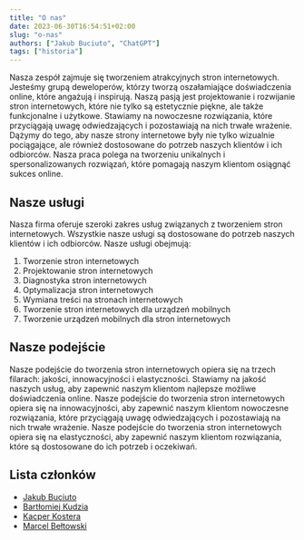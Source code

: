 ```yaml
---
title: "O nas"
date: 2023-06-30T16:54:51+02:00
slug: "o-nas"
authors: ["Jakub Buciuto", "ChatGPT"]
tags: ["historia"]
---
```


Nasza zespół zajmuje się tworzeniem atrakcyjnych stron internetowych. Jesteśmy grupą deweloperów, którzy tworzą oszałamiające doświadczenia online, które angażują i inspirują. Naszą pasją jest projektowanie i rozwijanie stron internetowych, które nie tylko są estetycznie piękne, ale także funkcjonalne i użytkowe. Stawiamy na nowoczesne rozwiązania, które przyciągają uwagę odwiedzających i pozostawiają na nich trwałe wrażenie. Dążymy do tego, aby nasze strony internetowe były nie tylko wizualnie pociągające, ale również dostosowane do potrzeb naszych klientów i ich odbiorców. Nasza praca polega na tworzeniu unikalnych i spersonalizowanych rozwiązań, które pomagają naszym klientom osiągnąć sukces online.

## Nasze usługi

Nasza firma oferuje szeroki zakres usług związanych z tworzeniem stron internetowych. Wszystkie nasze usługi są dostosowane do potrzeb naszych klientów i ich odbiorców. Nasze usługi obejmują:

1. Tworzenie stron internetowych
1. Projektowanie stron internetowych
1. Diagnostyka stron internetowych
1. Optymalizacja stron internetowych
1. Wymiana treści na stronach internetowych
1. Tworzenie stron internetowych dla urządzeń mobilnych
1. Tworzenie urządzeń mobilnych dla stron internetowych

## Nasze podejście

Nasze podejście do tworzenia stron internetowych opiera się na trzech filarach: jakości, innowacyjności i elastyczności. Stawiamy na jakość naszych usług, aby zapewnić naszym klientom najlepsze możliwe doświadczenia online. Nasze podejście do tworzenia stron internetowych opiera się na innowacyjności, aby zapewnić naszym klientom nowoczesne rozwiązania, które przyciągają uwagę odwiedzających i pozostawiają na nich trwałe wrażenie. Nasze podejście do tworzenia stron internetowych opiera się na elastyczności, aby zapewnić naszym klientom rozwiązania, które są dostosowane do ich potrzeb i oczekiwań.

## Lista członków

- [Jakub Buciuto](https://github.com/MrJacob12)
- [Bartłomiej Kudzia](https://github.com/QQLKAA)
- [Kacper Kostera](https://github.com/Skimper)
- [Marcel Bełtowski](https://github.com/mbeltowski)


